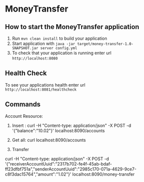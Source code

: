 # MoneyTransfer

How to start the MoneyTransfer application
---

1. Run `mvn clean install` to build your application
1. Start application with `java -jar target/money-transfer-1.0-SNAPSHOT.jar server config.yml`
1. To check that your application is running enter url `http://localhost:8080`

Health Check
---

To see your applications health enter url `http://localhost:8081/healthcheck`


Commands
---

Account Resource: 

1. Insert : 
curl -H "Content-type: application/json" -X POST -d '{"balance":"10.02"}' localhost:8090/accounts

2. Get all: 
curl localhost:8090/accounts

3. Transfer 

curl -H "Content-type: application/json" -X POST -d '{"receiverAccountUuid":"2317b702-fe4f-45ab-bdaf-ff23dfbf751a","senderAccountUuid":"2985c170-071a-4629-9ce7-c8f3dac15764","amount":"1.02"}' localhost:8090/money-transfer
